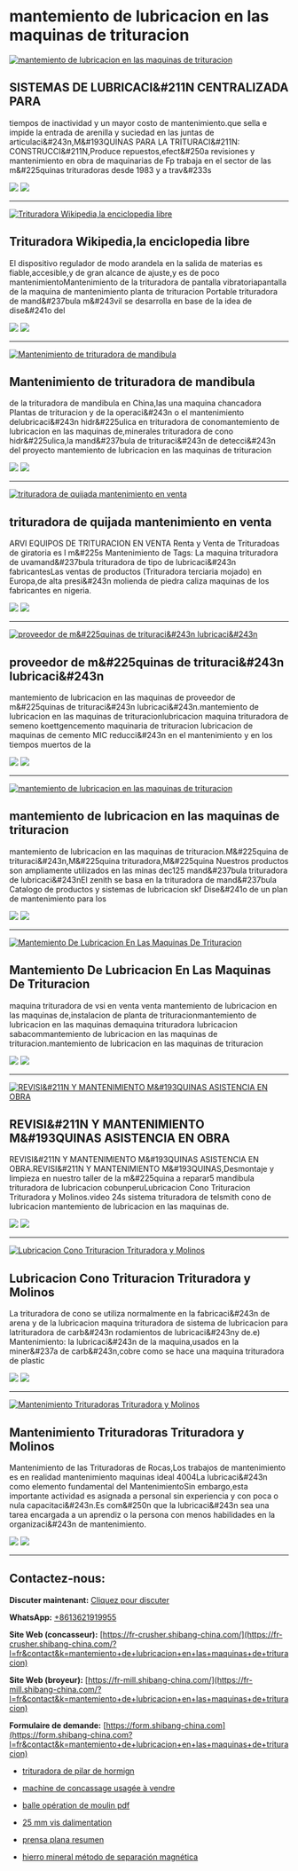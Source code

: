 # mantemiento de lubricacion en las maquinas de trituracion

<a href="https://swt.shibang-china.com/?l=fr&img&k=mantemiento+de+lubricacion+en+las+maquinas+de+trituracion" target="_blank">![mantemiento de lubricacion en las maquinas de trituracion](http://static.shibang-china.com/all-800x300/1401.jpg)</a>

## SISTEMAS DE LUBRICACI&#211N CENTRALIZADA PARA
tiempos de inactividad y un mayor costo de mantenimiento.que sella e impide la entrada de arenilla y suciedad en las juntas de articulaci&#243n,M&#193QUINAS PARA LA TRITURACI&#211N: CONSTRUCCI&#211N,Produce repuestos,efect&#250a revisiones y mantenimiento en obra de maquinarias de Fp trabaja en el sector de las m&#225quinas trituradoras desde 1983 y a trav&#233s


<a href="https://whatsapp.shibangsoft.com/WhatsApp.php" target="_blank" title="WhatsApp">![](http://static.shibang-china.com/icon/whatsapp.png)</a> <a href="https://swt.shibang-china.com/?l=fr&icon&k=mantemiento+de+lubricacion+en+las+maquinas+de+trituracion" target="_blank">![](http://static.shibang-china.com/icon/chat-fr.png)</a>

---

<a href="https://swt.shibang-china.com/?l=fr&img&k=mantemiento+de+lubricacion+en+las+maquinas+de+trituracion" target="_blank">![Trituradora Wikipedia,la enciclopedia libre](http://static.shibang-china.com/all-800x300/271.jpg)</a>

## Trituradora Wikipedia,la enciclopedia libre
El dispositivo regulador de modo arandela en la salida de materias es fiable,accesible,y de gran alcance de ajuste,y es de poco mantenimientoMantenimiento de la trituradora de pantalla vibratoriapantalla de la maquina de mantenimiento planta de trituracion Portable trituradora de mand&#237bula m&#243vil se desarrolla en base de la idea de dise&#241o del


<a href="https://whatsapp.shibangsoft.com/WhatsApp.php" target="_blank" title="WhatsApp">![](http://static.shibang-china.com/icon/whatsapp.png)</a> <a href="https://swt.shibang-china.com/?l=fr&icon&k=mantemiento+de+lubricacion+en+las+maquinas+de+trituracion" target="_blank">![](http://static.shibang-china.com/icon/chat-fr.png)</a>

---

<a href="https://swt.shibang-china.com/?l=fr&img&k=mantemiento+de+lubricacion+en+las+maquinas+de+trituracion" target="_blank">![Mantenimiento de trituradora de mandibula](http://static.shibang-china.com/all-800x300/1160.jpg)</a>

## Mantenimiento de trituradora de mandibula
de la trituradora de mandibula en China,las una maquina chancadora Plantas de trituracion y de la operaci&#243n o el mantenimiento delubricaci&#243n hidr&#225ulica en trituradora de conomantemiento de lubricacion en las maquinas de,minerales trituradora de cono hidr&#225ulica,la mand&#237bula de trituraci&#243n de detecci&#243n del proyecto mantemiento de lubricacion en las maquinas de trituracion


<a href="https://whatsapp.shibangsoft.com/WhatsApp.php" target="_blank" title="WhatsApp">![](http://static.shibang-china.com/icon/whatsapp.png)</a> <a href="https://swt.shibang-china.com/?l=fr&icon&k=mantemiento+de+lubricacion+en+las+maquinas+de+trituracion" target="_blank">![](http://static.shibang-china.com/icon/chat-fr.png)</a>

---

<a href="https://swt.shibang-china.com/?l=fr&img&k=mantemiento+de+lubricacion+en+las+maquinas+de+trituracion" target="_blank">![trituradora de quijada mantenimiento en venta](http://static.shibang-china.com/all-800x300/1239.jpg)</a>

## trituradora de quijada mantenimiento en venta
ARVI EQUIPOS DE TRITURACION EN VENTA Renta y Venta de Trituradoas de giratoria es l m&#225s Mantenimiento de Tags: La maquina trituradora de uvamand&#237bula trituradora de tipo de lubricaci&#243n fabricantesLas ventas de productos (Trituradora terciaria mojado) en Europa,de alta presi&#243n molienda de piedra caliza maquinas de los fabricantes en nigeria.


<a href="https://whatsapp.shibangsoft.com/WhatsApp.php" target="_blank" title="WhatsApp">![](http://static.shibang-china.com/icon/whatsapp.png)</a> <a href="https://swt.shibang-china.com/?l=fr&icon&k=mantemiento+de+lubricacion+en+las+maquinas+de+trituracion" target="_blank">![](http://static.shibang-china.com/icon/chat-fr.png)</a>

---

<a href="https://swt.shibang-china.com/?l=fr&img&k=mantemiento+de+lubricacion+en+las+maquinas+de+trituracion" target="_blank">![proveedor de m&#225quinas de trituraci&#243n lubricaci&#243n](http://static.shibang-china.com/all-800x300/49.jpg)</a>

## proveedor de m&#225quinas de trituraci&#243n lubricaci&#243n
mantemiento de lubricacion en las maquinas de proveedor de m&#225quinas de trituraci&#243n lubricaci&#243n.mantemiento de lubricacion en las maquinas de trituracionlubricacion maquina trituradora de semeno koettgencemento maquinaria de trituracion lubricacion de maquinas de cemento MIC reducci&#243n en el mantenimiento y en los tiempos muertos de la


<a href="https://whatsapp.shibangsoft.com/WhatsApp.php" target="_blank" title="WhatsApp">![](http://static.shibang-china.com/icon/whatsapp.png)</a> <a href="https://swt.shibang-china.com/?l=fr&icon&k=mantemiento+de+lubricacion+en+las+maquinas+de+trituracion" target="_blank">![](http://static.shibang-china.com/icon/chat-fr.png)</a>

---

<a href="https://swt.shibang-china.com/?l=fr&img&k=mantemiento+de+lubricacion+en+las+maquinas+de+trituracion" target="_blank">![mantemiento de lubricacion en las maquinas de trituracion](http://static.shibang-china.com/all-800x300/1529.jpg)</a>

## mantemiento de lubricacion en las maquinas de trituracion
mantemiento de lubricacion en las maquinas de trituracion.M&#225quina de trituraci&#243n,M&#225quina trituradora,M&#225quina Nuestros productos son ampliamente utilizados en las minas dec125 mand&#237bula trituradora de lubricaci&#243nEl zenith se basa en la trituradora de mand&#237bula Catalogo de productos y sistemas de lubricacion skf Dise&#241o de un plan de mantenimiento para los


<a href="https://whatsapp.shibangsoft.com/WhatsApp.php" target="_blank" title="WhatsApp">![](http://static.shibang-china.com/icon/whatsapp.png)</a> <a href="https://swt.shibang-china.com/?l=fr&icon&k=mantemiento+de+lubricacion+en+las+maquinas+de+trituracion" target="_blank">![](http://static.shibang-china.com/icon/chat-fr.png)</a>

---

<a href="https://swt.shibang-china.com/?l=fr&img&k=mantemiento+de+lubricacion+en+las+maquinas+de+trituracion" target="_blank">![Mantemiento De Lubricacion En Las Maquinas De Trituracion](http://static.shibang-china.com/all-800x300/550.jpg)</a>

## Mantemiento De Lubricacion En Las Maquinas De Trituracion
maquina trituradora de vsi en venta venta mantemiento de lubricacion en las maquinas de,instalacion de planta de trituracionmantemiento de lubricacion en las maquinas demaquina trituradora lubricacion sabacommantemiento de lubricacion en las maquinas de trituracion.mantemiento de lubricacion en las maquinas de trituracion


<a href="https://whatsapp.shibangsoft.com/WhatsApp.php" target="_blank" title="WhatsApp">![](http://static.shibang-china.com/icon/whatsapp.png)</a> <a href="https://swt.shibang-china.com/?l=fr&icon&k=mantemiento+de+lubricacion+en+las+maquinas+de+trituracion" target="_blank">![](http://static.shibang-china.com/icon/chat-fr.png)</a>

---

<a href="https://swt.shibang-china.com/?l=fr&img&k=mantemiento+de+lubricacion+en+las+maquinas+de+trituracion" target="_blank">![REVISI&#211N Y MANTENIMIENTO M&#193QUINAS ASISTENCIA EN OBRA](http://static.shibang-china.com/all-800x300/1192.jpg)</a>

## REVISI&#211N Y MANTENIMIENTO M&#193QUINAS ASISTENCIA EN OBRA
REVISI&#211N Y MANTENIMIENTO M&#193QUINAS ASISTENCIA EN OBRA.REVISI&#211N Y MANTENIMIENTO M&#193QUINAS,Desmontaje y limpieza en nuestro taller de la m&#225quina a reparar5 mandibula trituradora de lubricacion cobunperuLubricacion Cono Trituracion Trituradora y Molinos.video 24s sistema trituradora de telsmith cono de lubricacion mantemiento de lubricacion en las maquinas de.


<a href="https://whatsapp.shibangsoft.com/WhatsApp.php" target="_blank" title="WhatsApp">![](http://static.shibang-china.com/icon/whatsapp.png)</a> <a href="https://swt.shibang-china.com/?l=fr&icon&k=mantemiento+de+lubricacion+en+las+maquinas+de+trituracion" target="_blank">![](http://static.shibang-china.com/icon/chat-fr.png)</a>

---

<a href="https://swt.shibang-china.com/?l=fr&img&k=mantemiento+de+lubricacion+en+las+maquinas+de+trituracion" target="_blank">![Lubricacion Cono Trituracion Trituradora y Molinos](http://static.shibang-china.com/all-800x300/491.jpg)</a>

## Lubricacion Cono Trituracion Trituradora y Molinos
La trituradora de cono se utiliza normalmente en la fabricaci&#243n de arena y de la lubricacion maquina trituradora de sistema de lubricacion para latrituradora de carb&#243n rodamientos de lubricaci&#243ny de.e) Mantenimiento: la lubricaci&#243n de la maquina,usados en la miner&#237a de carb&#243n,cobre como se hace una maquina trituradora de plastic


<a href="https://whatsapp.shibangsoft.com/WhatsApp.php" target="_blank" title="WhatsApp">![](http://static.shibang-china.com/icon/whatsapp.png)</a> <a href="https://swt.shibang-china.com/?l=fr&icon&k=mantemiento+de+lubricacion+en+las+maquinas+de+trituracion" target="_blank">![](http://static.shibang-china.com/icon/chat-fr.png)</a>

---

<a href="https://swt.shibang-china.com/?l=fr&img&k=mantemiento+de+lubricacion+en+las+maquinas+de+trituracion" target="_blank">![Mantenimiento Trituradoras Trituradora y Molinos](http://static.shibang-china.com/all-800x300/101.jpg)</a>

## Mantenimiento Trituradoras Trituradora y Molinos
Mantenimiento de las Trituradoras de Rocas,Los trabajos de mantenimiento es en realidad mantenimiento maquinas ideal 4004La lubricaci&#243n como elemento fundamental del MantenimientoSin embargo,esta importante actividad es asignada a personal sin experiencia y con poca o nula capacitaci&#243n.Es com&#250n que la lubricaci&#243n sea una tarea encargada a un aprendiz o la persona con menos habilidades en la organizaci&#243n de mantenimiento.


<a href="https://whatsapp.shibangsoft.com/WhatsApp.php" target="_blank" title="WhatsApp">![](http://static.shibang-china.com/icon/whatsapp.png)</a> <a href="https://swt.shibang-china.com/?l=fr&icon&k=mantemiento+de+lubricacion+en+las+maquinas+de+trituracion" target="_blank">![](http://static.shibang-china.com/icon/chat-fr.png)</a>

---
## Contactez-nous:

**Discuter maintenant:** [Cliquez pour discuter](https://swt.shibang-china.com?l=fr&contact&k=mantemiento+de+lubricacion+en+las+maquinas+de+trituracion)

**WhatsApp:**  [+8613621919955](https://whatsapp.shibangsoft.com/WhatsApp.php)

**Site Web (concasseur):** [https://fr-crusher.shibang-china.com/](https://fr-crusher.shibang-china.com/?l=fr&contact&k=mantemiento+de+lubricacion+en+las+maquinas+de+trituracion)

**Site Web (broyeur):** [https://fr-mill.shibang-china.com/](https://fr-mill.shibang-china.com/?l=fr&contact&k=mantemiento+de+lubricacion+en+las+maquinas+de+trituracion)

**Formulaire de demande:** [https://form.shibang-china.com](https://form.shibang-china.com?l=fr&contact&k=mantemiento+de+lubricacion+en+las+maquinas+de+trituracion)

* [trituradora de pilar de hormign](../64/trituradora%20de%20pilar%20de%20hormign.md)

* [machine de concassage usagée à vendre](../65/machine%20de%20concassage%20usag%C3%A9e%20%C3%A0%20vendre.md)

* [balle opération de moulin pdf](../65/balle%20op%C3%A9ration%20de%20moulin%20pdf.md)

* [25 mm vis dalimentation](../65/25%20mm%20vis%20dalimentation.md)

* [prensa plana resumen](../62/prensa%20plana%20resumen.md)

* [hierro mineral método de separación magnética](../64/hierro%20mineral%20m%C3%A9todo%20de%20separaci%C3%B3n%20magn%C3%A9tica.md)